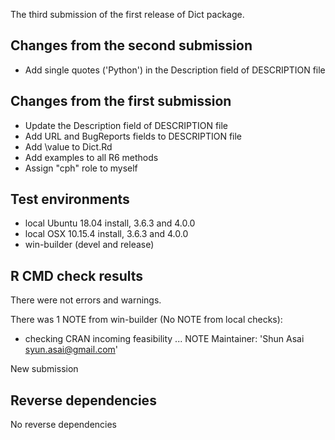 
The third submission of the first release of Dict package.

## Changes from the second submission

- Add single quotes ('Python') in the Description field of DESCRIPTION file


## Changes from the first submission

- Update the Description field of DESCRIPTION file
- Add URL and BugReports fields to DESCRIPTION file
- Add \value to Dict.Rd
- Add examples to all R6 methods
- Assign "cph" role to myself


## Test environments

* local Ubuntu 18.04 install, 3.6.3 and 4.0.0
* local OSX 10.15.4 install, 3.6.3 and 4.0.0
* win-builder (devel and release)


## R CMD check results

There were not errors and warnings.

There was 1 NOTE from win-builder (No NOTE from local checks):

* checking CRAN incoming feasibility ... NOTE
Maintainer: 'Shun Asai <syun.asai@gmail.com>'

New submission


## Reverse dependencies

No reverse dependencies
